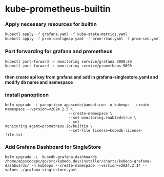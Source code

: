 # kube-prometheus-builtin

### Apply necessary resources for builtin ###
```bash
kubectl apply -f grafana.yaml -f kube-state-metrics.yaml
kuebctl apply -f prom-configmap.yaml -f prom-rbac.yaml -f prom-svc.yaml -f prom-deployment.yaml
```

### Port forwarding for grafana and prometheus ###
```bash
kubectl port-forward -n monitoring service/grafana 3000:80
kubectl port-forward -n monitoring service/prometheus 9090
```

#### then create api key from grafana and add in grafana-singlestore.yaml and modify db name and namespace ####

### install panopticon ###

```helm
helm upgrade -i panopticon appscode/panopticon -n kubeops --create-namespace --version=v2024.2.5 \
                             --create-namespace \
                             --set monitoring.enabled=true \
                             --set monitoring.agent=prometheus.io/builtin \
                             --set-file license=kubedb-license-file.txt
```
### Add Grafana Dashboard for SingleStore ###
```helm
helm upgrade -i  kubedb-grafana-dashboards /home/appscodepc/go/src/kubedb.dev/installer/charts/kubedb-grafana-dashboards/ -n kubeops --create-namespace --version=v2024.2.14 --values ./grafana-singlestore.yaml
```
